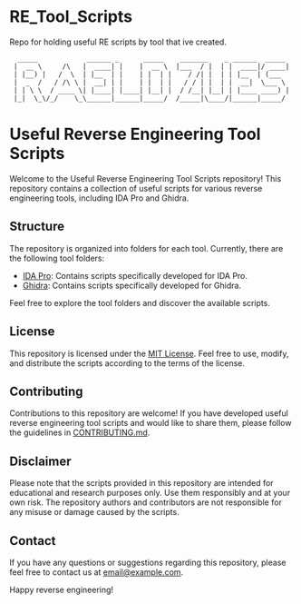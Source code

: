 # RE_Tool_Scripts
Repo for holding useful RE scripts by tool that ive created. 

```
  _____            ______ _      _____    _______    _ ______  _____ 
 |  __ \     /\   |  ____| |    |  __ \  |___  / |  | |  ____|/ ____|
 | |__) |   /  \  | |__  | |    | |  | |    / /| |  | | |__  | (___  
 |  _  /   / /\ \ |  __| | |    | |  | |   / / | |  | |  __|  \___ \ 
 | | \ \  / ____ \| |____| |____| |__| |  / /__| |__| | |____ ____) |
 |_|  \_\/_/    \_\______|______|_____/  /_____|\____/|______|_____/ 
```                                                                  
                                                                     



# Useful Reverse Engineering Tool Scripts

Welcome to the Useful Reverse Engineering Tool Scripts repository! This repository contains a collection of useful scripts for various reverse engineering tools, including IDA Pro and Ghidra.

## Structure

The repository is organized into folders for each tool. Currently, there are the following tool folders:

- [IDA Pro](./IDA_Pro): Contains scripts specifically developed for IDA Pro.
- [Ghidra](./Ghidra): Contains scripts specifically developed for Ghidra.

Feel free to explore the tool folders and discover the available scripts.

## License

This repository is licensed under the [MIT License](LICENSE). Feel free to use, modify, and distribute the scripts according to the terms of the license.

## Contributing

Contributions to this repository are welcome! If you have developed useful reverse engineering tool scripts and would like to share them, please follow the guidelines in [CONTRIBUTING.md](CONTRIBUTING.md).

## Disclaimer

Please note that the scripts provided in this repository are intended for educational and research purposes only. Use them responsibly and at your own risk. The repository authors and contributors are not responsible for any misuse or damage caused by the scripts.

## Contact

If you have any questions or suggestions regarding this repository, please feel free to contact us at [email@example.com](mailto:email@example.com).

Happy reverse engineering!
